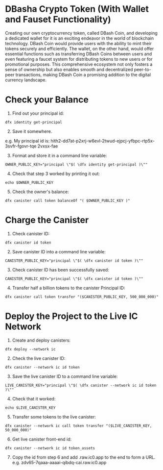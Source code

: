 # DBasha Crypto Token (With Wallet and Fauset Functionality)

Creating our own cryptocurrency token, called DBash Coin, and developing a dedicated wallet for it is an exciting endeavor in the world of blockchain technology. DBash Coin would provide users with the ability to mint their tokens securely and efficiently. The wallet, on the other hand, would offer essential functions such as transferring DBash Coins between users and even featuring a faucet system for distributing tokens to new users or for promotional purposes. This comprehensive ecosystem not only fosters a sense of ownership but also enables smooth and decentralized peer-to-peer transactions, making DBash Coin a promising addition to the digital currency landscape.


# Check your Balance

1. Find out your principal id:

```
dfx identity get-principal
```

2. Save it somewhere.

e.g. My principal id is: hith2-dd7at-p2xrj-w6evl-2twud-ejpcj-yfbpc-rtp5x-3svfr-fgovr-tqe
2vxsx-fae


3. Format and store it in a command line variable:
```
OWNER_PUBLIC_KEY="principal \"$( \dfx identity get-principal )\""
```

4. Check that step 3 worked by printing it out:
```
echo $OWNER_PUBLIC_KEY
```

5. Check the owner's balance:
```
dfx canister call token balanceOf "( $OWNER_PUBLIC_KEY )"
```

# Charge the Canister


1. Check canister ID:
```
dfx canister id token
```

2. Save canister ID into a command line variable:
```
CANISTER_PUBLIC_KEY="principal \"$( \dfx canister id token )\""
```

3. Check canister ID has been successfully saved:
```
CANISTER_PUBLIC_KEY="principal \"$( \dfx canister id token )\""
```

4. Transfer half a billion tokens to the canister Principal ID:
```
dfx canister call token transfer "($CANISTER_PUBLIC_KEY, 500_000_000)"
```

# Deploy the Project to the Live IC Network

1. Create and deploy canisters:

```
dfx deploy --network ic
```

2. Check the live canister ID:
```
dfx canister --network ic id token
```

3. Save the live canister ID to a command line variable:
```
LIVE_CANISTER_KEY="principal \"$( \dfx canister --network ic id token )\""
```

4. Check that it worked:
```
echo $LIVE_CANISTER_KEY
```

5. Transfer some tokens to the live canister:
```
dfx canister --network ic call token transfer "($LIVE_CANISTER_KEY, 50_000_000)"
```

6. Get live canister front-end id:
```
dfx canister --network ic id token_assets
```
7. Copy the id from step 6 and add .raw.ic0.app to the end to form a URL.
e.g. zdv65-7qaaa-aaaai-qibdq-cai.raw.ic0.app